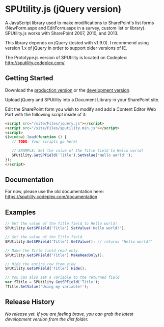 # SPUtility.js (jQuery version)

A JavaScript library used to make modifications to SharePoint's list forms 
(NewForm.aspx and EditForm.aspx in a survey, custom list or library). 
SPUtility.js works with SharePoint 2007, 2010, and 2013.

This library depends on jQuery (tested with v1.9.0). I recommend using
version 1.x of jQuery in order to support older versions of IE. 

The Prototype.js version of SPUtility is located on Codeplex:
http://sputility.codeplex.com/

## Getting Started
Download the [production version][min] or the [development version][max].

[min]: https://raw.github.com/kitmenke/sputility/master/dist/sputility.min.js
[max]: https://raw.github.com/kitmenke/sputility/master/dist/sputility.js

Upload jQuery and SPUtility into a Document Library in your SharePoint site.

Edit the SharePoint form you wish to modify and add a Content Editor Web Part 
with the following script inside of it:

```html
<script src="/site/Files/jquery.js"></script>
<script src="/site/Files/sputility.min.js"></script>
<script>
$(window).load(function () {
   // TODO: Your scripts go here!

   // EXAMPLE: Set the value of the Title field to Hello world!
   SPUtility.GetSPField('Title').SetValue('Hello world!');
});
</script>
```

## Documentation
For now, please use the old documentation here:
https://sputility.codeplex.com/documentation

## Examples
```javascript
// Set the value of the Title field to Hello world!
SPUtility.GetSPField('Title').SetValue('Hello world!');

// Get the value of the Title field
SPUtility.GetSPField('Title').GetValue(); // returns "Hello world!"

// Make the Title field read only
SPUtility.GetSPField('Title').MakeReadOnly();

// Hide the entire row from view
SPUtility.GetSPField('Title').Hide();

// You can also set a variable to the returned field
var fTitle = SPUtility.GetSPField('Title');
fTitle.SetValue('Using my variable!');
```

## Release History
_No release yet. If you are feeling brave, you can grab the latest development
version from the dist folder._
